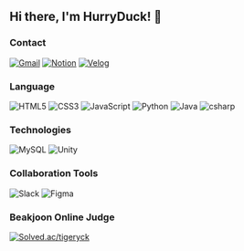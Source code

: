 ## Hi there, I'm HurryDuck! 🐥

### Contact
[![Gmail](https://img.shields.io/badge/tigeryck0812@gmail.com-EA4335?style=flat-square&logo=Gmail&logoColor=white)](mailto:tigeryck0812@gmail.com)
[![Notion](https://img.shields.io/badge/Notion-000?style=flat-square&logo=Notion)](https://www.notion.so/e449b843a0df4f79b263105e17a53872)
[![Velog](https://img.shields.io/badge/Velog-000?style=flat-square&logo=velog)](https://velog.io/@hurryduck/posts)

### Language
![HTML5](https://img.shields.io/badge/HTML5-E34F26?style=flat-square&logo=html5&logoColor=white)
![CSS3](https://img.shields.io/badge/CSS3-1572B6?style=flat-square&logo=CSS3)
![JavaScript](https://img.shields.io/badge/-JavaScript-black?style=flat-square&logo=javascript)
![Python](https://img.shields.io/badge/Python-000?style=flat-square&logo=Python)
![Java](https://img.shields.io/badge/Java-634533?style=flat-square&logo=Java)
![csharp](https://img.shields.io/badge/csharp-512BD4?style=flat-square&logo=csharp)

### Technologies
![MySQL](https://img.shields.io/badge/MySQL-000?style=flat-square&logo=MySQL)
![Unity](https://img.shields.io/badge/Unity-000?style=flat-square&logo=Unity)

### Collaboration Tools
![Slack](https://img.shields.io/badge/Slack-4A154B?style=flat-square&logo=Slack)
![Figma](https://img.shields.io/badge/Figma-000?style=flat-square&logo=figma)

### Beakjoon Online Judge
[![Solved.ac/tigeryck](http://mazassumnida.wtf/api/v2/generate_badge?boj=tigeryck)](https://solved.ac/tigeryck)
